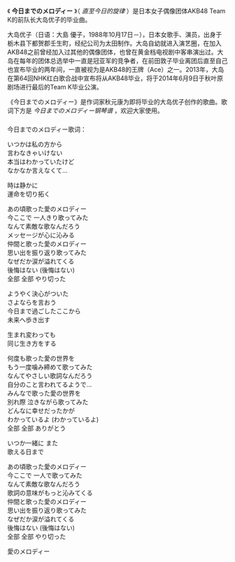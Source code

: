 

《 **今日までのメロディー** 》（ _直至今日的旋律_ ）是日本女子偶像团体AKB48 Team K的前队长大岛优子的毕业曲。

大岛优子（日语：大島
優子，1988年10月17日－），日本女歌手、演员，出身于栃木县下都贺郡壬生町，经纪公司为太田制作。大岛自幼就进入演艺圈，在加入AKB48之前曾经加入过其他的偶像团体，也曾在黄金档电视剧中客串演出过。大岛在每年的团体总选举中一直是冠亚军的竞争者，在前田敦子毕业离团后直至自己也宣布毕业的两年间，一直被视为是AKB48的王牌（Ace）之一。2013年，大岛在第64回NHK红白歌合战中宣布将从AKB48毕业，将于2014年6月9日于秋叶原剧场进行最后的Team
K毕业公演。

《今日までのメロディー》是作词家秋元康为即将毕业的大岛优子创作的歌曲。歌词下方是 _今日までのメロディー钢琴谱_ ，欢迎大家使用。

###  
今日までのメロディー歌词：

いつかは私の方から  
言わなきゃいけない  
本当はわかっていたけど  
なかなか言えなくて…

時は静かに  
運命を切り拓く

あの頃歌った愛のメロディー  
今ここで 一人きり歌ってみた  
なんて素敵な歌なんだろう  
メッセージが心に沁みる  
仲間と歌った愛のメロディー  
思い出を振り返り歌ってみた  
なぜだか涙が溢れてくる  
後悔はない (後悔はない)  
全部 全部 やり切った

ようやく決心がついた  
さよならを言おう  
今日まで過ごしたここから  
未来へ歩き出す

生まれ変わっても  
同じ生き方をする

何度も歌った愛の世界を  
もう一度噛み締めて歌ってみた  
なんてやさしい歌詞なんだろう  
自分のこと言われてるようで…  
みんなで歌った愛の世界を  
別れ際 泣きながら歌ってみた  
どんなに幸せだったかが  
わかっているよ (わかっているよ)  
全部 全部 ありがとう

いつか一緒に また  
歌える日まで

あの頃歌った愛のメロディー  
今ここで 一人で歌ってみた  
なんて素敵な歌なんだろう  
歌詞の意味がもっと沁みてくる  
仲間と歌った愛のメロディー  
思い出を振り返り歌ってみた  
なぜだか涙が溢れてくる  
後悔はない (後悔はない)  
全部 全部 やり切った

愛のメロディー

  
  

